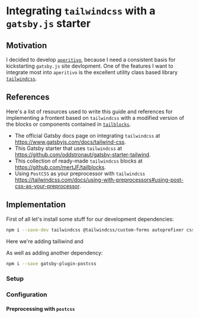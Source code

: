 # Integrating `tailwindcss` with a `gatsby.js` starter

## Motivation

I decided to develop [`aperitivo`](https://github.com/loopsideuk/aperitivo), because I need a consistent basis for kickstarting `gatsby.js` site devlopment. One of the features I want to integrate most into `aperitivo` is the excellent utility class based library [`tailwindcss`](https://tailwindcss.com/). 

## References

Here's a list of resources used to write this guide and references for implementing a frontent based on `tailwindcss` with a modified version of the blocks or components contained in [`tailblocks`](https://github.com/mertJF/tailblocks).

- The official Gatsby docs page on integrating `tailwindcss` at https://www.gatsbyjs.com/docs/tailwind-css.
- This Gatsby starter that uses `tailwindcss` at https://github.com/oddstronaut/gatsby-starter-tailwind.
- This collection of ready-made `tailwindcss` blocks at https://github.com/mertJF/tailblocks.
- Using `PostCSS` as your preprocessor with `tailwindcss` https://tailwindcss.com/docs/using-with-preprocessors#using-post-css-as-your-preprocessor.

## Implementation

First of all let's install some stuff for our development dependencies:

```sh 
npm i --save-dev tailwindcss @tailwindcss/custom-forms autoprefixer cssnano postcss
```

Here we're adding tailiwind and 

As well as adding another dependency:

```sh
npm i --save gatsby-plugin-postcss
```

### Setup 

### Configuration

#### Preprocessing with `postcss`
